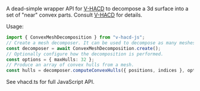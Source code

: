 A dead-simple wrapper API for [V-HACD](https://github.com/kmammou/v-hacd) to decompose a 3d surface into a set of "near" convex parts. Consult [V-HACD](https://github.com/kmammou/v-hacd) for details.

Usage:

```ts
import { ConvexMeshDecomposition } from "v-hacd-js";
// Create a mesh decomposer. It can be used to decompose as many meshes as you like.
const decomposer = await ConvexMeshDecomposition.create();
// Optionally configure how the decomposition is performed.
const options = { maxHulls: 32 };
// Produce an array of convex hulls from a mesh.
const hulls = decomposer.computeConvexHulls({ positions, indices }, options);
```

See vhacd.ts for full JavaScript API.
